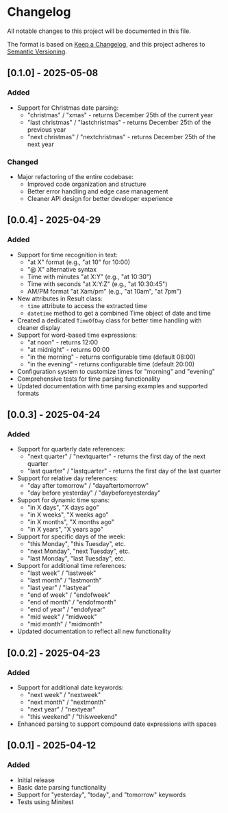 # Changelog

All notable changes to this project will be documented in this file.

The format is based on [Keep a Changelog](https://keepachangelog.com/en/1.0.0/),
and this project adheres to [Semantic Versioning](https://semver.org/spec/v2.0.0.html).

## [0.1.0] - 2025-05-08

### Added
- Support for Christmas date parsing:
  - "christmas" / "xmas" - returns December 25th of the current year
  - "last christmas" / "lastchristmas" - returns December 25th of the previous year
  - "next christmas" / "nextchristmas" - returns December 25th of the next year

### Changed
- Major refactoring of the entire codebase:
  - Improved code organization and structure
  - Better error handling and edge case management
  - Cleaner API design for better developer experience

## [0.0.4] - 2025-04-29

### Added
- Support for time recognition in text:
  - "at X" format (e.g., "at 10" for 10:00)
  - "@ X" alternative syntax
  - Time with minutes "at X:Y" (e.g., "at 10:30")
  - Time with seconds "at X:Y:Z" (e.g., "at 10:30:45")
  - AM/PM format "at Xam/pm" (e.g., "at 10am", "at 7pm")
- New attributes in Result class:
  - `time` attribute to access the extracted time
  - `datetime` method to get a combined Time object of date and time
- Created a dedicated `TimeOfDay` class for better time handling with cleaner display
- Support for word-based time expressions:
  - "at noon" - returns 12:00
  - "at midnight" - returns 00:00
  - "in the morning" - returns configurable time (default 08:00)
  - "in the evening" - returns configurable time (default 20:00)
- Configuration system to customize times for "morning" and "evening"
- Comprehensive tests for time parsing functionality
- Updated documentation with time parsing examples and supported formats

## [0.0.3] - 2025-04-24

### Added
- Support for quarterly date references:
  - "next quarter" / "nextquarter" - returns the first day of the next quarter
  - "last quarter" / "lastquarter" - returns the first day of the last quarter
- Support for relative day references:
  - "day after tomorrow" / "dayaftertomorrow"
  - "day before yesterday" / "daybeforeyesterday"
- Support for dynamic time spans:
  - "in X days", "X days ago"
  - "in X weeks", "X weeks ago"
  - "in X months", "X months ago"
  - "in X years", "X years ago"
- Support for specific days of the week:
  - "this Monday", "this Tuesday", etc.
  - "next Monday", "next Tuesday", etc.
  - "last Monday", "last Tuesday", etc.
- Support for additional time references:
  - "last week" / "lastweek"
  - "last month" / "lastmonth"
  - "last year" / "lastyear"
  - "end of week" / "endofweek"
  - "end of month" / "endofmonth" 
  - "end of year" / "endofyear"
  - "mid week" / "midweek"
  - "mid month" / "midmonth"
- Updated documentation to reflect all new functionality

## [0.0.2] - 2025-04-23

### Added
- Support for additional date keywords:
  - "next week" / "nextweek"
  - "next month" / "nextmonth"
  - "next year" / "nextyear"
  - "this weekend" / "thisweekend"
- Enhanced parsing to support compound date expressions with spaces

## [0.0.1] - 2025-04-12

### Added
- Initial release
- Basic date parsing functionality
- Support for "yesterday", "today", and "tomorrow" keywords
- Tests using Minitest 
